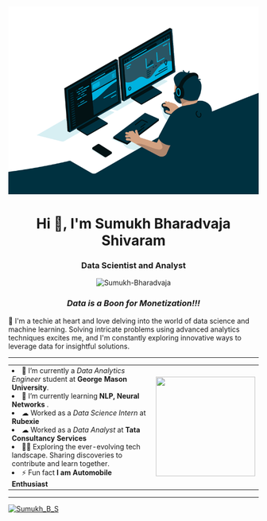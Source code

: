 ![MasterHead](code.gif)
<h1 align="center">Hi 👋, I'm Sumukh Bharadvaja Shivaram</h1>
<h3 align="center"> Data Scientist and Analyst  </h3>

<div align="center"> 
    <img src="https://komarev.com/ghpvc/?username=Sumukh-Bharadvaja" alt="Sumukh-Bharadvaja"> 
</div>

<h3 align="center"><em>Data is  a Boon for Monetization!!!</em></h3>
<p>🌟 I'm a techie at heart and love delving into the world of data science and machine learning. Solving intricate problems using advanced analytics techniques excites me, and I'm constantly exploring innovative ways to leverage data for insightful solutions.  </p>

<hr>

<table>
<tr>
<td>


<li>🔭 I’m currently a <em>Data Analytics Engineer</em> student at <strong>George Mason University</strong>.</li>
<li>🌱 I’m currently learning <strong>NLP, Neural Networks</strong> .</li>
<li>☁  Worked as a <em>Data Science Intern</em> at <strong>Rubexie</strong></li>
<li>☁  Worked as a <em>Data Analyst</em> at <strong>Tata Consultancy Services</strong></li>
<li>👨‍🎓 Exploring the ever-evolving tech landscape. Sharing discoveries to contribute and learn together.
<li>⚡ Fun fact <strong>I am Automobile Enthusiast</strong></li>

</td>
<td>
<div align="right">
<img src="https://media1.giphy.com/media/usXZmmgP9Z7kf39fnq/giphy.gif?cid=ecf05e47o1a3hogp710ijrnoemmlps9isiznfp2iqcmr8rjq&ep=v1_gifs_search&rid=giphy.gif&ct=g" height="200" width="200">
</div>

</td>
</tr>
</table>

<hr>
<p align="left"> <a href="https://twitter.com/Zoroghost12" target="blank"><img src="https://img.shields.io/twitter/follow/Zoroghost12?logo=twitter&style=for-the-badge" alt="Sumukh_B_S" </p>
